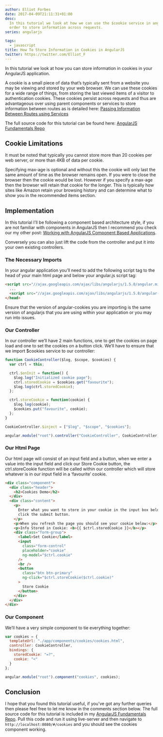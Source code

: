 ```yaml
---
author: Elliot Forbes
date: 2017-04-09T21:11:31+01:00
desc:
  In this tutorial we look at how we can use the $cookie service in angularjs in
  order to store information across requests.
series: angularjs

tags:
  - javascript
title: How To Store Information in Cookies in AngularJS
twitter: https://twitter.com/Elliot_F
---
```


In this tutorial we look at how you can store information in cookies in your
AngularJS application.

A cookie is a small piece of data that’s typically sent from a website you may
be viewing and stored by your web browser. We can use these cookies for a wide
range of things, from storing the last viewed items of a visitor to
authentication cookies. These cookies persist across requests and thus are
advantageous over using parent components or services to store information
between routes as is detailed here:
[Passing Information Between Routes using Services](/javascript/angularjs/passing-data-between-routes-angularjs/)

<div class="github-link">The full source code for this tutorial can be found here: <a href="https://github.com/elliotforbes/angularjs-fundamentals">AngularJS Fundamentals Repo</a></div>

## Cookie Limitations

It must be noted that typically you cannot store more than 20 cookies per web
server, or more than 4KB of data per cookie.

Specifying max-age is optional and without this the cookie will only last the
same amount of time as the browser remains open. If you were to close the
browser then the cookie would be lost. However if you specify a max-age then the
browser will retain that cookie for the longer. This is typically how sites like
Amazon retain your browsing history and can determine what to show you in the
recommended items section.

## Implementation

In this tutorial I’ll be following a component based architecture style, if you
are not familiar with components in AngularJS then I recommend you check our my
other post:
[Working with AngularJS Component Based Applications](/javascript/angularjs/working-with-angularjs-component-applications/).

Conversely you can also just lift the code from the controller and put it into
your own existing controllers.

### The Necessary Imports

In your angular application you’ll need to add the following script tag to the
head of your main html page and below your angular.js script tag:

```html
<script src="//ajax.googleapis.com/ajax/libs/angularjs/1.5.8/angular.min.js"></script>
  ...
  <script src="//ajax.googleapis.com/ajax/libs/angularjs/1.5.8/angular-cookies.min.js"></script>
</head>
```

Ensure that the version of angular-cookies you are importing is the same version
of angularjs that you are using within your application or you may run into
issues.

### Our Controller

In our controller we’ll have 2 main functions, one to get the cookies on page
load and one to set the cookies on a button click. We’ll have to ensure that we
import \$cookies service to our controller:

```js
function CookieController($log, $scope, $cookies) {
  var ctrl = this;

  ctrl.$onInit = function() {
    $log.log("Initialized cookie page");
    ctrl.storedCookie = $cookies.get("favourite");
    $log.log(ctrl.storedCookie);
  };

  ctrl.storeCookie = function(cookie) {
    $log.log(cookie);
    $cookies.put("favourite", cookie);
  };
}

CookieController.$inject = ["$log", "$scope", "$cookies"];

angular.module("root").controller("CookieController", CookieController);
```

### Our Html Page

Our html page will consist of an input field and a button, when we enter a value
into the input field and click our Store Cookie button, the ctrl.storeCookie
function will be called within our controller which will store whatever is in
our input field in a ‘favourite’ cookie.

```html
<div class="component">
  <div class="header">
    <h2>Cookies Demo</h2>
  </div>
  <div class="content">
    <p>
      Enter what you want to store in your cookie in the input box below and
      click the submit button.
    </p>
    <p>When you refresh the page you should see your cookie below:</p>
    <p>Info Stored in Cookie: <b>{{ $ctrl.storedCookie }}</b></p>
    <div class="form-group">
      <label>Set Cookie</label>
      <input
        class="form-control"
        placeholder="cookie"
        ng-model="$ctrl.cookie"
      />
      <br />
      <button
        class="btn btn-primary"
        ng-click="$ctrl.storeCookie($ctrl.cookie)"
      >
        Store Cookie
      </button>
    </div>
  </div>
</div>
```

### Our Component

We’ll have a very simple component to tie everything together:

```js
var cookies = {
  templateUrl: "./app/components/cookies/cookies.html",
  controller: CookieController,
  bindings: {
    storedCookie: "=?",
    cookie: "<"
  }
};

angular.module("root").component("cookies", cookies);
```

## Conclusion

I hope that you found this tutorial useful, if you’ve got any further queries
then please feel free to let me know in the comments section below. The full
source code for this tutorial is included in my
[AngularJS Fundamentals Repo](https://github.com/elliotforbes/angularjs-fundamentals).
Pull this code and run it using live-server and then navigate to
`http://localhost:8080/#/cookies` and you should see the cookies component
working.
